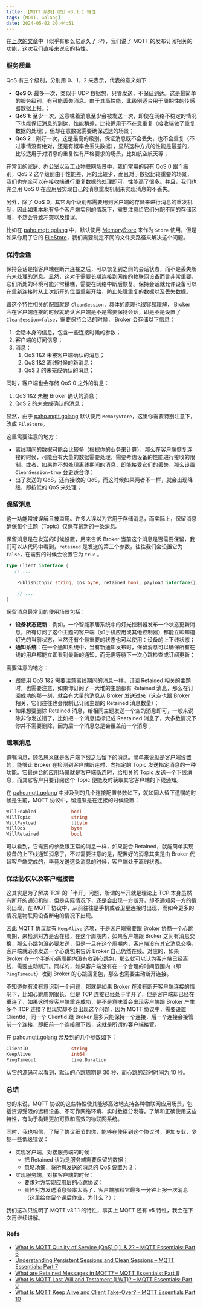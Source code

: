 ```yaml
---
title: 【MQTT 系列】（四）v3.1.1 特性
tags: [MQTT, Golang]
date: 2024-05-02 20:44:51
---
```



在[上次的文章](/2021/12/11/mqtt-3-sub-pub-and-topics/)中（似乎有那么亿点久了 :P），我们说了 MQTT 的发布订阅相关的功能，这次我们直接来说它的特性。

<!-- more -->

### 服务质量

QoS 有三个级别，分别用 0、1、2 来表示，代表的意义如下：

- **QoS 0**: 最多一次，类似于 UDP 数据包，只管发送，不保证到达。这是最简单的服务级别，有可能丢失消息。由于其高性能，此级别适合用于周期性的传感器数据上报。；
- **QoS 1**: 至少一次，这意味着消息至少会被发送一次，即使在网络不稳定的情况下也能保证消息的到达，性能稍差，比较适用于不在意重复（接收端做了重复数据的处理），但却在意数据需要确保送达的场景；
- **QoS 2**：刚好一次，这是最高的级别，保证消息既不会丢失，也不会重复（不过事情没有绝对，还是有概率会丢失数据），显然这种方式的性能是最差的，比较适用于对消息的重复性有严格要求的场景，比如航空航天等；

在常见的家庭、办公室以及工业物联网场景中，我们常用的只有 QoS 0 跟 1 级别，QoS 2 这个级别由于性能差，用的比较少，而且对于数据比较重要的场景，我们也完全可以在接收端进行重复数据的处理即可，性能高了很多。并且，我们也完全用 QoS 0 在应用层实现自己的消息重发机制来实现消息的不丢失。

另外，除了 QoS 0，其它两个级别都需要用到客户端的存储来进行消息的重发机制，因此如果本地有多个客户端实例的情况下，需要注意给它们分配不同的存储区域，不然会导致冲突以及错误。

比如在 [paho.mqtt.golang](https://github.com/eclipse/paho.mqtt.golang) 中，默认使用 [MemoryStore](https://github.com/eclipse/paho.mqtt.golang/blob/fe38f8024a1a2edb07fec9906f5a4389cd1262b6/memstore.go) 来作为 `Store` 使用，但是如果你用了它的 [FileStore](https://github.com/eclipse/paho.mqtt.golang/blob/fe38f8024a1a2edb07fec9906f5a4389cd1262b6/filestore.go)，我们需要制定不同的文件夹路径来解决这个问题。

### 保持会话

保持会话是指客户端在断开连接之后，可以恢复到之前的会话状态，而不是丢失所有未处理的消息。显然，这对于需要长期连接到网络的物联网设备而言非常重要，它们所处的环境可能非常糟糕，需要在网络中断后恢复。保持会话就允许设备可以在重新连接时从上次断开的位置重新开始，防止处理重复的数据以及丢失数据。

跟这个特性相关的配置就是 `CleanSession`，具体的原理也很容易理解， Broker 会在客户端连接的时候就确认客户端是不是需要保持会话，即是不是设置了 `CleanSession=false`，需要保持会话的时候， Broker 会存储以下信息：

1. 会话本身的信息，包含一些连接时候的参数；
2. 客户端的订阅信息；
3. 消息：
    1. QoS 1&2 未被客户端确认的消息；
    2. QoS 1&2 离线时候的新消息；
    3. QoS 2 的未完成确认的消息；

同时，客户端也会存储 QoS 0 之外的消息：
1. QoS 1&2 未被 Broker 确认的消息；
2. QoS 2 的未完成确认的消息；

显然，由于 [paho.mqtt.golang](https://github.com/eclipse/paho.mqtt.golang) 默认使用 `MemoryStore`，这里你需要特别注意下，改成 `FileStore`。

这里需要注意的地方：

- 离线期间的数据可能会比较多（根据你的业务来计算），那么在客户端恢复连接的时候，可能会有大量的数据需要处理，需要考虑设备的性能进行接收的限制。或者，如果你不想处理离线期间的消息，即能接受它们的丢失，那么设置 `CleanSession=true` 会更适合你；
- 出了发送的 QoS，还有接收的 QoS，而这时候如果两者不一样，就会出现降级，即按低的 QoS 来处理；

### 保留消息

这一功能常被误解且被滥用。许多人误以为它用于存储消息，而实际上，保留消息确保每个主题（Topic）仅保存最新的一条消息。

保留消息是在发送的时候设置，用来告诉 Broker 当前这个消息是否需要保留，我们可以从代码中看到，`retained` 是发送的第三个参数，往往我们会设置它为 `false`，在需要的时候会设置它为 `true` 。

```go
type Client interface {
   // ...
   
	Publish(topic string, qos byte, retained bool, payload interface{}) Token

	// ...
}
```

保留消息最常见的使用场景包括：

- **设备状态更新**：例如，一个智能家居系统中的灯光控制器发布一个状态更新消息，所有订阅了这个主题的客户端（如手机应用或其他控制器）都能立即知道灯光的当前状态，当然还有个最重要的状态也可以使用：设备的上下线状态；
- **通知系统**：在一个通知系统中，当有新通知发布时，保留消息可以确保所有在线的用户都能立即看到最新的通知，而无需等待下一次心跳检查或订阅更新；
 
需要注意的地方：

- 跟使用 QoS 1&2 需要注意离线期间的消息一样，订阅 Retained 相关的主题时，也需要注意，如果你订阅了一大堆的主题都有 Retained 消息，那么在订阅成功的那一刻，就会有大量的消息从 Broker 发送过来（这点也跟 Broker 相关，它们往往也会限制已订阅主题的 Retained 消息数量）；
- 如果想要删除 Retained 消息，给相同主题发送一个空的消息即可，一般来说除非你发送错了，比如把一个消息误标记成 Reatained 消息了，大多数情况下你并不需要删除，因为后一个消息总是会覆盖前一个消息；


### 遗嘱消息

遗嘱消息，顾名思义就是客户端下线之后留下的消息。简单来说就是客户端设置的，能够让 Broker 在检测到客户端断连时，向指定的 Topic 发送指定消息的一种功能。它最适合的应用场景就是客户端断连时，给相关的 Topic 发送一个下线消息，而其它客户只要订阅这个 Topic 便能及时获取其它客户端的下线通知。

在 [paho.mqtt.golang](https://github.com/eclipse/paho.mqtt.golang) 中涉及到的几个连接配置参数如下，就如同人留下遗嘱的时候是生前，MQTT 协议中，留遗嘱是在连接的时候设置：

```go
WillEnabled             bool
WillTopic               string
WillPayload             []byte
WillQos                 byte
WillRetained            bool
```

可以看到，它需要的参数跟正常的消息一样，如果配合 Retained，就能简单实现设备的上下线通知消息了，不过需要注意的是，配置好的消息其实是由 Broker 代替客户端完成的，毕竟发送这条消息的时候，客户端处于离线状态。

### 保活协议以及客户端接管

这其实是为了解决 TCP 的「半开」问题，所谓的半开就是理论上 TCP 本身虽然有断开的通知机制，但是实际情况下，还是会出现一方断开，却不通知另一方的情况出现，在 MQTT 协议中，从前往往是手机或者卫星连接时出现，而如今更多的情况是物联网设备断电的情况下出现。

因此 MQTT 协议就有 `KeepAlive` 选项，于是客户端需要跟 Broker 协商一个心跳周期，来检测对方是否在线，在这个周期内，如果客户端跟 Broker 之间有消息交换，那么心跳包没必要发送，但是一旦在这个周期内，客户端没有其它消息交换，客户端就必须发送一个心跳包来告诉 Broker 自己仍然在线。对应的，如果 Broker 在一个半的心痛周期内没有收到心跳包，那么就可以认为客户端已经离线，需要主动断开。同样的，如果客户端没有在一个合理的时间范围内（即 `PingTimeout`）收到 Broker 的心跳回复包，那么也需要主动断开连接。

不知道你有没有意识到一个问题，那就是如果 Broker 在没有断开客户端连接的情况下，比如心跳周期很长，但是 TCP 连接已经处于半开了，但是客户端却已经在重连了，如果这时候客户端重连成功，是不是意味着会出现客户端跟 Broker 产生多个 TCP 连接？但现实却不会出现这个问题，因为 MQTT 协议中，需要设置 ClientId，同一个 ClientId 跟 Broker 最多只能保持一个连接，后一个连接会接管前一个连接，即把前一个连接踢下线，这就是所谓的客户端接管。

在 [paho.mqtt.golang](https://github.com/eclipse/paho.mqtt.golang) 涉及到的几个参数如下：

```go
ClientID                string
KeepAlive               int64
PingTimeout             time.Duration
```

从它的[源码](https://github.com/eclipse/paho.mqtt.golang/blob/fe38f8024a1a2edb07fec9906f5a4389cd1262b6/options.go#L134)可以看到，默认的心跳周期是 30 秒，而心跳的超时时间为 10 秒。

### 总结

总的来说，MQTT 协议的这些特性使其能够高效地支持各种物联网应用场景，包括资源受限的远程设备、不可靠网络环境、实时数据分发等。了解和正确使用这些特性，有助于构建更加可靠和高效的物联网系统。

同时，我也相信，了解了协议细节的你，能够在使用到这个协议时，更加专业，少犯一些低级错误：

- 实现客户端，对接服务端的时候：
    * 把 Retained 认为是服务端需要保留的数据；
    * 忽略场景，将所有发送的消息的 QoS 设置为 2；
- 实现服务端，对接客户端的时候：
    * 要求对方实现应用层的心跳协议；
    * 责怪对方发送消息频率太高了，客户端解释它最多一分钟上报一次消息（这里给你留个课后作业，为什么？）；

我们这次只说明了 MQTT v3.1.1 的特性，事实上 MQTT 还有 v5 特性，我会在下次再继续讲解。

### Refs

- [What is MQTT Quality of Service (QoS) 0,1, & 2? – MQTT Essentials: Part 6](https://www.hivemq.com/blog/mqtt-essentials-part-6-mqtt-quality-of-service-levels/)
- [Understanding Persistent Sessions and Clean Sessions – MQTT Essentials: Part 7](https://www.hivemq.com/blog/mqtt-essentials-part-7-persistent-session-queuing-messages/)
- [What are Retained Messages in MQTT? – MQTT Essentials: Part 8](https://www.hivemq.com/blog/mqtt-essentials-part-8-retained-messages/)
- [What is MQTT Last Will and Testament (LWT)? – MQTT Essentials: Part 9](https://www.hivemq.com/blog/mqtt-essentials-part-9-last-will-and-testament/)
- [What Is MQTT Keep Alive and Client Take-Over? – MQTT Essentials Part 10](https://www.hivemq.com/blog/mqtt-essentials-part-10-alive-client-take-over/)